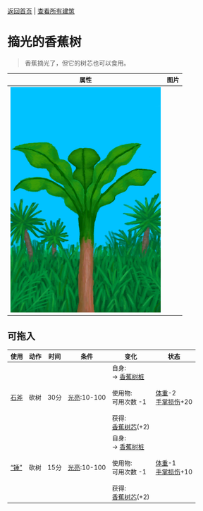 [返回首页](index.md)   |  [查看所有建筑](building.md)
# 摘光的香蕉树  
> 香蕉摘光了，但它的树芯也可以食用。  
  
  属性  |   图片   
 ----  |  ----:   
   |  ![](Sprite/BananaTreeCleared.png)   
  
## 可拖入  
使用  |  动作  |  时间  |  条件  |  变化  |  状态  
----  |  ----  |  ----  |  ----  |  ----  |  ----  
[石斧](StoneAxe.md)  |  砍树  |  30分  |  [光亮](Light.md):10-100  |  自身:<br>→ [香蕉树桩](BananaStump.md)<br><br>使用物:<br>可用次数  -1<br><br>获得:<br>[香蕉树芯](BananaStem.md)(+2)<br>  |  [体重](Weight.md)-2<br>[手掌损伤](HandDamage.md)+20  
[“锤”](tag_Axe.md)  |  砍树  |  15分  |  [光亮](Light.md):10-100  |  自身:<br>→ [香蕉树桩](BananaStump.md)<br><br>使用物:<br>可用次数  -1<br><br>获得:<br>[香蕉树芯](BananaStem.md)(+2)<br>  |  [体重](Weight.md)-1<br>[手掌损伤](HandDamage.md)+10  
